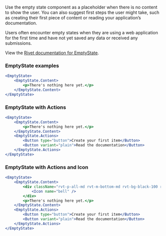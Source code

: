 Use the empty state component as a placeholder when there is no content to show the user. You can also suggest first steps the user might take, such as creating their first piece of content or reading your application’s documentation.

Users often encounter empty states when they are using a web application for the first time and have not yet saved any data or received any submissions.

View the [Rivet documentation for EmptyState](https://rivet.iu.edu/components/empty-state/).

### EmptyState examples

<!-- prettier-ignore-start -->
```jsx
<EmptyState>
    <EmptyState.Content>
        <p>There's nothing here yet.</p>
    </EmptyState.Content>
</EmptyState>
```
<!-- prettier-ignore-end -->

### EmptyState with Actions

<!-- prettier-ignore-start -->
```jsx
<EmptyState>
    <EmptyState.Content>
        <p>There's nothing here yet.</p>
    </EmptyState.Content>
    <EmptyState.Actions>
        <Button type="button">Create your first item</Button>
        <Button variant="plain">Read the documentation</Button>
    </EmptyState.Actions>
</EmptyState>
```
<!-- prettier-ignore-end -->

### EmptyState with Actions and Icon

<!-- prettier-ignore-start -->
```jsx
<EmptyState>
    <EmptyState.Content>
        <div className="rvt-p-all-md rvt-m-bottom-md rvt-bg-black-100 rvt-inline-flex rvt-border-radius-circle">
            <Icon name="bell" />       
        </div>
        <p>There's nothing here yet.</p>
    </EmptyState.Content>
    <EmptyState.Actions>
        <Button type="button">Create your first item</Button>
        <Button variant="plain">Read the documentation</Button>
    </EmptyState.Actions>
</EmptyState>
```
<!-- prettier-ignore-end -->
